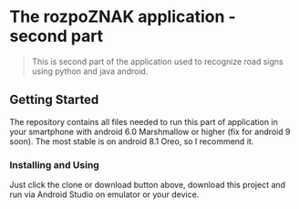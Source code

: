 # The rozpoZNAK application - second part

> This is second part of the application used to recognize road signs using python and java android. 

## Getting Started

The repository contains all files needed to run this part of application in your smartphone with android 6.0 Marshmallow or higher (fix for android 9 soon). The most stable is on android 8.1 Oreo, so I recommend it.

### Installing and Using

Just click the clone or download button above, download this project and run via Android Studio on emulator or your device.
